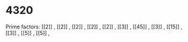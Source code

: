 # 4320

Prime factors: [[2]] , [[2]] , [[2]] , [[2]] , [[2]] , [[3]] , [[45]] , [[3]] , [[15]] , [[3]] , [[5]] , [[5]] , 